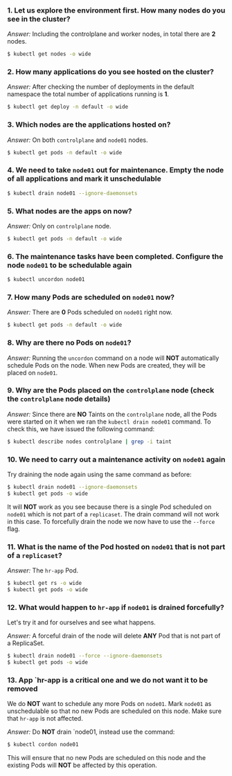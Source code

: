 ### 1. Let us explore the environment first. How many nodes do you see in the cluster?

*Answer:* Including the controlplane and worker nodes, in total there are **2** nodes.

```bash
$ kubectl get nodes -o wide
```

### 2. How many applications do you see hosted on the cluster?

*Answer:* After checking the number of deployments in the default namespace the total number of applications running is **1**.

```bash
$ kubectl get deploy -n default -o wide
```

### 3. Which nodes are the applications hosted on?

*Answer:* On both `controlplane` and `node01` nodes.

```bash
$ kubectl get pods -n default -o wide
```


### 4. We need to take `node01` out for maintenance. Empty the node of all applications and mark it unschedulable

```bash
$ kubectl drain node01 --ignore-daemonsets
```


### 5. What nodes are the apps on now?

*Answer:* Only on `controlplane` node.

```bash
$ kubectl get pods -n default -o wide
```

### 6. The maintenance tasks have been completed. Configure the node `node01` to be schedulable again

```bash
$ kubectl uncordon node01
```

### 7. How many Pods are scheduled on `node01` now?

*Answer:* There are **0** Pods scheduled on `node01` right now.

```bash
$ kubectl get pods -n default -o wide
```

### 8. Why are there no Pods on `node01`?

*Answer:* Running the `uncordon` command on a node will **NOT** automatically schedule Pods on the node. When new Pods are created, they will be placed on `node01`.

### 9. Why are the Pods placed on the `controlplane` node (check the `controlplane` node details)

*Answer:* Since there are **NO** Taints on the `controlplane` node, all the Pods were started on it when we ran the `kubectl drain node01` command. To check this, we have issued the following command:

```bash
$ kubectl describe nodes controlplane | grep -i taint
```

### 10. We need to carry out a maintenance activity on `node01` again 

Try draining the node again using the same command as before: 

```bash
$ kubectl drain node01 --ignore-daemonsets
$ kubectl get pods -o wide
```

It will **NOT** work as you see because there is a single Pod scheduled on `node01` which is not part of a `replicaset`.
The drain command will not work in this case. To forcefully drain the node we now have to use the `--force` flag.

### 11. What is the name of the Pod hosted on `node01` that is not part of a `replicaset`?

*Answer:* The `hr-app` Pod.

```bash
$ kubectl get rs -o wide
$ kubectl get pods -o wide
```

### 12. What would happen to `hr-app` if `node01` is drained forcefully?

Let's try it and for ourselves and see what happens.

*Answer:* A forceful drain of the node will delete **ANY** Pod that is not part of a ReplicaSet.

```bash
$ kubectl drain node01 --force --ignore-daemonsets
$ kubectl get pods -o wide 
```

### 13. App `hr-app is a critical one and we do not want it to be removed 

We do **NOT** want to schedule any more Pods on `node01`. Mark `node01` as unschedulable so that no new Pods are scheduled on this node. Make sure that `hr-app` is not affected.

*Answer:* Do **NOT** drain `node01, instead use the command:

```bash
$ kubectl cordon node01
```

This will ensure that no new Pods are scheduled on this node and the existing Pods will **NOT** be affected by this operation.
